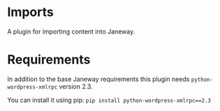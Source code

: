 # Imports
A plugin for importing content into Janeway.

# Requirements
In addition to the base Janeway requirements this plugin needs `python-wordpress-xmlrpc` version 2.3.

You can install it using pip: `pip install python-wordpress-xmlrpc==2.3`

